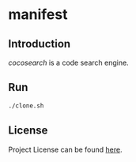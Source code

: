 # manifest

## Introduction

*cocosearch* is a code search engine.



## Run

```bash
./clone.sh
```



## License

Project License can be found [here](LICENSE).
